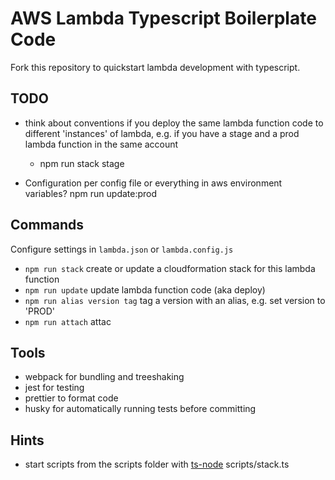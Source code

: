# AWS Lambda Typescript Boilerplate Code

Fork this repository to quickstart lambda development with typescript.

## TODO

- think about conventions if you deploy the same lambda function code to different 'instances' of lambda,
  e.g. if you have a stage and a prod lambda function in the same account

  - npm run stack stage

- Configuration
  per config file or everything in aws environment variables? npm run update:prod

## Commands

Configure settings in `lambda.json` or `lambda.config.js`

- `npm run stack` create or update a cloudformation stack for this lambda function
- `npm run update` update lambda function code (aka deploy)
- `npm run alias version tag` tag a version with an alias, e.g. set version to 'PROD'
- `npm run attach` attac

## Tools

- webpack for bundling and treeshaking
- jest for testing
- prettier to format code
- husky for automatically running tests before committing

## Hints

- start scripts from the scripts folder with [ts-node](https://github.com/TypeStrong/ts-node) scripts/stack.ts
